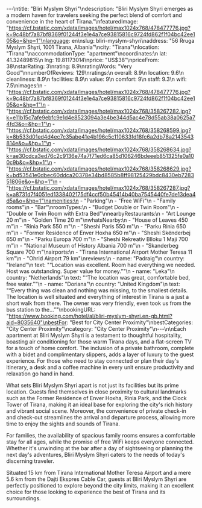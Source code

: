 ---\ntitle: "Bliri Myslym Shyri"\ndescription: "Bliri Myslym Shyri emerges as a modern haven for travelers seeking the perfect blend of comfort and convenience in the heart of Tirana."\nfeaturedImage: "https://cf.bstatic.com/xdata/images/hotel/max1024x768/478477776.jpg?k=9c48bf7a87bf8369f01244f3e1e4a7ce93815816c9724fd862f1f04bc42ee105&o=&hp=1"\nlanguage: en\nslug: bliri-myslym-shyri\naddress: "56 Rruga Myslym Shyri, 1001 Tirana, Albania"\ncity: "Tirana"\nlocation: "Tirana"\naccommodationType: "apartment"\ncoordinates:\n  lat: 41.32489815\n  lng: 19.81173014\nprice: "US$38"\npriceFrom: 38\nstarRating: 3\nrating: 8.9\nratingWords: "Very Good"\nnumberOfReviews: 129\nratings:\n  overall: 8.9\n  location: 9.6\n  cleanliness: 8.9\n  facilities: 8.9\n  value: 9\n  comfort: 9\n  staff: 9.3\n  wifi: 7.5\nimages:\n  - "https://cf.bstatic.com/xdata/images/hotel/max1024x768/478477776.jpg?k=9c48bf7a87bf8369f01244f3e1e4a7ce93815816c9724fd862f1f04bc42ee105&o=&hp=1"\n  - "https://cf.bstatic.com/xdata/images/hotel/max1024x768/358267282.jpg?k=e11b15c7afe9ebfc9e1d4e8523094a3e4be344d5ac4e78d55ab38a0625a74fd3&o=&hp=1"\n  - "https://cf.bstatic.com/xdata/images/hotel/max1024x768/358268599.jpg?k=8b533d01ed4d4ec7c35abe41e4b196c5c110633fd18fc6a2db78a2143543814e&o=&hp=1"\n  - "https://cf.bstatic.com/xdata/images/hotel/max1024x768/358268634.jpg?k=ae30cdca3ed76c2c9136e74a7f71ed6ca85d106246bdeeeb851325fe0a100c9b&o=&hp=1"\n  - "https://cf.bstatic.com/xdata/images/hotel/max1024x768/358268629.jpg?k=bd53541e0dbec60ddca20378e34bd8585b8ff98125429bdc8430eb728351806e&o=&hp=1"\n  - "https://cf.bstatic.com/xdata/images/hotel/max1024x768/358267287.jpg?k=a8731d7f4051ed1338402175df4ccf50b45414b40ba7545440fe7de13dea4d5a&o=&hp=1"\namenities:\n  - "Parking"\n  - "Free WiFi"\n  - "Family rooms"\n  - "Bar"\nroomTypes:\n  - "Budget Double or Twin Room"\n  - "Double or Twin Room with Extra Bed"\nnearbyRestaurants:\n  - "Art Lounge 20 m"\n  - "Golden Time 20 m"\nwhatsNearby:\n  - "House of Leaves 450 m"\n  - "Rinia Park 550 m"\n  - "Sheshi Paris 550 m"\n  - "Parku Rinia 650 m"\n  - "Former Residence of Enver Hoxha 650 m"\n  - "Sheshi Skënderbej 650 m"\n  - "Parku Europa 700 m"\n  - "Sheshi Rekreativ Blloku 1 Maji 700 m"\n  - "National Museum of History Albania 700 m"\n  - "Skanderbeg Square 700 m"\nairports:\n  - "Tirana International Airport Mother Teresa 11 km"\n  - "Ohrid Airport 79 km"\nreviews:\n  - name: "Padraig"\n    country: "Ireland"\n    text: "“Location was excellent. Room had everything we needed. Host was outstanding. Super value for money.”"\n  - name: "Leka"\n    country: "Netherlands"\n    text: "“The location was great, comfortable bed, free water.”"\n  - name: "Doriana"\n    country: "United Kingdom"\n    text: "“Every thing was clean and nothing was missing, to the smallest details. The location is well situated and everything of interest in Tirana is a just a short walk from there. The owner was very friendly, even took us from the bus station to the...”"\nbookingURL: "https://www.booking.com/hotel/al/bliri-myslym-shyri.en-gb.html?aid=8035640"\nbestFor: "Best for City Center Proximity"\nbestCategories: "City Center Proximity"\ncategory: "City Center Proximity"\n---\n\nEach apartment at Bliri Myslym Shyri is a testament to thoughtful hospitality, boasting air conditioning for those warm Tirana days, and a flat-screen TV for a touch of home comfort. The inclusion of a private bathroom, complete with a bidet and complimentary slippers, adds a layer of luxury to the guest experience. For those who need to stay connected or plan their day's itinerary, a desk and a coffee machine in every unit ensure productivity and relaxation go hand in hand.

What sets Bliri Myslym Shyri apart is not just its facilities but its prime location. Guests find themselves in close proximity to cultural landmarks such as the Former Residence of Enver Hoxha, Rinia Park, and the Clock Tower of Tirana, making it an ideal base for exploring the city's rich history and vibrant social scene. Moreover, the convenience of private check-in and check-out streamlines the arrival and departure process, allowing more time to enjoy the sights and sounds of Tirana.

For families, the availability of spacious family rooms ensures a comfortable stay for all ages, while the promise of free WiFi keeps everyone connected. Whether it's unwinding at the bar after a day of sightseeing or planning the next day's adventures, Bliri Myslym Shyri caters to the needs of today's discerning traveler.

Situated 15 km from Tirana International Mother Teresa Airport and a mere 5.6 km from the Dajti Ekspres Cable Car, guests at Bliri Myslym Shyri are perfectly positioned to explore beyond the city limits, making it an excellent choice for those looking to experience the best of Tirana and its surroundings.